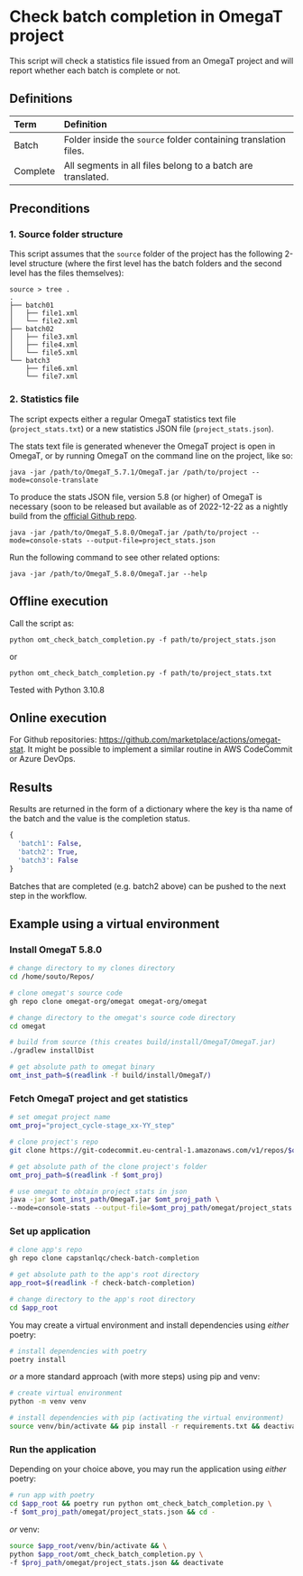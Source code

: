 # Check batch completion in OmegaT project

This script will check a statistics file issued from an OmegaT project and will report whether each batch is complete or not. 

## Definitions

| Term     | Definition | 
|:---------|:----------|
| Batch    | Folder inside the `source` folder containing translation files. |
| Complete | All segments in all files belong to a batch are translated.     |

## Preconditions

### 1. Source folder structure

This script assumes that the `source` folder of the project has the following 2-level structure (where the first level has the batch folders and the second level has the files themselves):

```
source > tree .
.
├── batch01
│   ├── file1.xml
│   └── file2.xml
├── batch02
│   ├── file3.xml
│   ├── file4.xml
│   └── file5.xml
└── batch3
    ├── file6.xml
    └── file7.xml
``` 

### 2. Statistics file 

The script expects either a regular OmegaT statistics text file (`project_stats.txt`) or a new statistics JSON file (`project_stats.json`).

The stats text file is generated whenever the OmegaT project is open in OmegaT, or by running OmegaT on the command line on the project, like so:

```
java -jar /path/to/OmegaT_5.7.1/OmegaT.jar /path/to/project --mode=console-translate
``` 

To produce the stats JSON file, version 5.8 (or higher) of OmegaT is necessary (soon to be released but available as of 2022-12-22 as a nightly build from the [official Github repo](https://github.com/omegat-org/omegat). 

```
java -jar /path/to/OmegaT_5.8.0/OmegaT.jar /path/to/project --mode=console-stats --output-file=project_stats.json
``` 

Run the following command to see other related options:

```
java -jar /path/to/OmegaT_5.8.0/OmegaT.jar --help
```

## Offline execution

Call the script as:

```
python omt_check_batch_completion.py -f path/to/project_stats.json
```

or 

```
python omt_check_batch_completion.py -f path/to/project_stats.txt
```

Tested with Python 3.10.8 

## Online execution

For Github repositories: https://github.com/marketplace/actions/omegat-stat. It might be possible to implement a similar routine in AWS CodeCommit or Azure DevOps.

## Results

Results are returned in the form of a dictionary where the key is tha name of the batch and the value is the completion status.

```python
{
  'batch1': False, 
  'batch2': True, 
  'batch3': False
}
``` 

Batches that are completed (e.g. batch2 above) can be pushed to the next step in the workflow.

## Example using a virtual environment

### Install OmegaT 5.8.0

```bash
# change directory to my clones directory
cd /home/souto/Repos/

# clone omegat's source code
gh repo clone omegat-org/omegat omegat-org/omegat

# change directory to the omegat's source code directory
cd omegat

# build from source (this creates build/install/OmegaT/OmegaT.jar)
./gradlew installDist

# get absolute path to omegat binary
omt_inst_path=$(readlink -f build/install/OmegaT/)
```

### Fetch OmegaT project and get statistics

```bash
# set omegat project name
omt_proj="project_cycle-stage_xx-YY_step"

# clone project's repo
git clone https://git-codecommit.eu-central-1.amazonaws.com/v1/repos/$omt_proj

# get absolute path of the clone project's folder
omt_proj_path=$(readlink -f $omt_proj)

# use omegat to obtain project stats in json
java -jar $omt_inst_path/OmegaT.jar $omt_proj_path \
--mode=console-stats --output-file=$omt_proj_path/omegat/project_stats.json
```

### Set up application

```bash
# clone app's repo
gh repo clone capstanlqc/check-batch-completion

# get absolute path to the app's root directory
app_root=$(readlink -f check-batch-completion)

# change directory to the app's root directory
cd $app_root
```

You may create a virtual environment and install dependencies using _either_ poetry:

```bash
# install dependencies with poetry
poetry install
```

_or_ a more standard approach (with more steps) using pip and venv:

```bash
# create virtual environment
python -m venv venv

# install dependencies with pip (activating the virtual environment)
source venv/bin/activate && pip install -r requirements.txt && deactivate
```

### Run the application

Depending on your choice above, you may run the application using _either_ poetry:

```bash
# run app with poetry
cd $app_root && poetry run python omt_check_batch_completion.py \
-f $omt_proj_path/omegat/project_stats.json && cd -
```

_or_ venv: 

```bash
source $app_root/venv/bin/activate && \
python $app_root/omt_check_batch_completion.py \
-f $proj_path/omegat/project_stats.json && deactivate
```